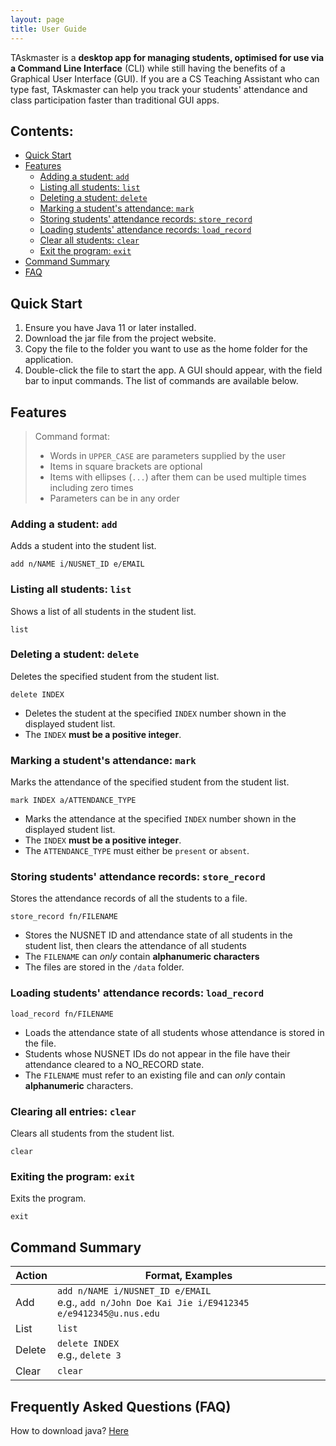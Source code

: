 ```yaml
---
layout: page
title: User Guide
---
```


TAskmaster is a **desktop app for managing students, optimised for use via a Command Line Interface** (CLI) while still having the benefits of a Graphical User Interface (GUI). If you are a CS Teaching Assistant who can type fast, TAskmaster can help you track your students' attendance and class participation faster than traditional GUI apps.

## Contents:
- [Quick Start](#Quick-Start "Goto Quick Start")
- [Features](#Features "Goto Features")
    - [Adding a student: `add`](#Adding-a-student-add "Goto Adding-a-student-add")
    - [Listing all students: `list`](#Listing-all-students-list "Goto Listing-all-students-list")
    - [Deleting a student: `delete`](#Deleting-a-student-delete "Goto Deleting-a-student-delete")
    - [Marking a student's attendance: `mark`](#Marking-a-student’s-attendance-mark "Goto Marking-a-students-attendance-mark")
    - [Storing students' attendance records: `store_record`](#Storing-students’-attendance-records-store_record "Goto Storing-students'-attendance-records")
    - [Loading students' attendance records: `load_record`](#Loading-students’-attendance-records-load_record "Goto Loading-students'-attendance-records")
    - [Clear all students: `clear`](#Clearing-all-entries-clear "Goto Clearing-all-entries-clear")
    - [Exit the program: `exit`](#Exiting-the-program-exit "Goto Exiting-the-program-exit")
- [Command Summary](#Command-Summary "Goto Command-Summary")
- [FAQ](#Frequently-Asked-Questions-FAQ "Goto Frequently-Asked-Questions-FAQ")

## Quick Start
1. Ensure you have Java 11 or later installed.
2. Download the jar file from the project website.
3. Copy the file to the folder you want to use as the home folder for the application.
4. Double-click the file to start the app. A GUI should appear, with the field bar to input commands. The list of commands are available below.


## Features
> Command format:
> - Words in `UPPER_CASE` are parameters supplied by the user
> - Items in square brackets are optional
> - Items with ellipses (`...`) after them can be used multiple times including zero times
> - Parameters can be in any order

### Adding a student: `add`
Adds a student into the student list.
```
add n/NAME i/NUSNET_ID e/EMAIL
```

### Listing all students: `list`
Shows a list of all students in the student list.
```
list
```

### Deleting a student: `delete`
Deletes the specified student from the student list.
```
delete INDEX
```
- Deletes the student at the specified `INDEX` number shown in the displayed student list.
- The `INDEX` **must be a positive integer**.

### Marking a student's attendance: `mark`
Marks the attendance of the specified student from the student list.
```
mark INDEX a/ATTENDANCE_TYPE
```
- Marks the attendance at the specified `INDEX` number shown in the displayed student list.
- The `INDEX` **must be a positive integer**.
- The `ATTENDANCE_TYPE` must either be `present` or `absent`.

### Storing students' attendance records: `store_record`
Stores the attendance records of all the students to a file.
```
store_record fn/FILENAME
```
- Stores the NUSNET ID and attendance state of all students in the student list, then clears the attendance of all 
  students
- The `FILENAME` can _only_ contain **alphanumeric characters**
- The files are stored in the `/data` folder.

### Loading students' attendance records: `load_record`
```
load_record fn/FILENAME
```
- Loads the attendance state of all students whose attendance is stored in the file.
- Students whose NUSNET IDs do not appear in the file have their attendance cleared to a NO_RECORD state.
- The `FILENAME` must refer to an existing file and can _only_ contain **alphanumeric** characters.

### Clearing all entries: `clear`
Clears all students from the student list.
```
clear
```

### Exiting the program: `exit`
Exits the program.
```
exit
```

## Command Summary
| Action | Format, Examples                                                                                        |
|--------|---------------------------------------------------------------------------------------------------------|
| Add    | ```add n/NAME i/NUSNET_ID e/EMAIL``` <br>e.g., ```add n/John Doe Kai Jie i/E9412345 e/e9412345@u.nus.edu``` |
| List   | ```list```                                                                                              |
| Delete | ```delete INDEX``` <br> e.g., ```delete 3```                                                                 |
| Clear  | ```clear```                                                                                             |

## Frequently Asked Questions (FAQ)
How to download java? [Here](https://lmgtfy.com/?q=how+to+download+java)
